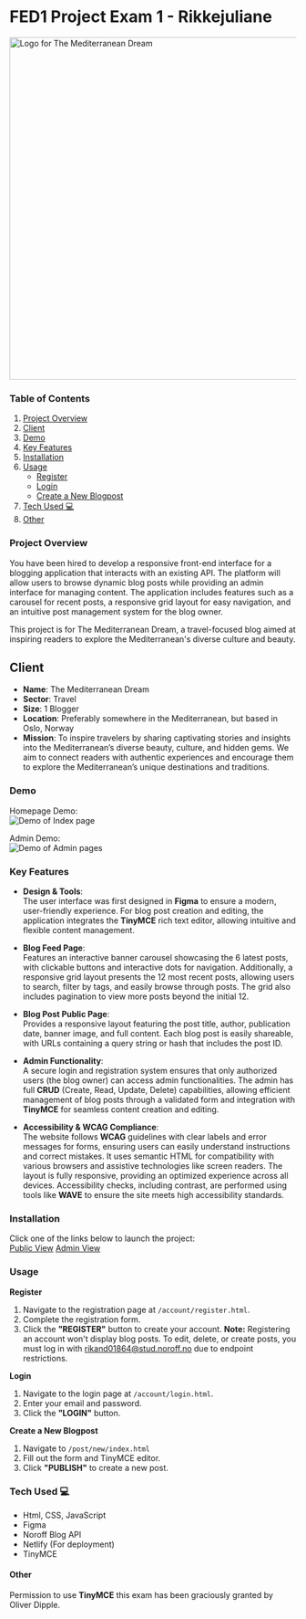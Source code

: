 # FED1 Project Exam 1 - Rikkejuliane
<img src="https://github.com/user-attachments/assets/c74b44c8-cf85-4030-87a3-b8e97baff852" alt="Logo for The Mediterranean Dream" width="600px">

### Table of Contents 
1. [Project Overview](#project-overview)
2. [Client](#client)
3. [Demo](#demo)
4. [Key Features](#key-features)
5. [Installation](#installation)
6. [Usage](#usage)
    - [Register](#register)
    - [Login](#login)
    - [Create a New Blogpost](#create-a-new-blogpost)
7. [Tech Used 💻](#tech-used-)
8. [Other](#other)


### Project Overview
You have been hired to develop a responsive front-end interface for a blogging application that interacts with an existing API. The platform will allow users to browse dynamic blog posts while providing an admin interface for managing content. The application includes features such as a carousel for recent posts, a responsive grid layout for easy navigation, and an intuitive post management system for the blog owner.

This project is for The Mediterranean Dream, a travel-focused blog aimed at inspiring readers to explore the Mediterranean's diverse culture and beauty.


## Client
*  **Name**: The Mediterranean Dream
* **Sector**: Travel
* **Size**: 1 Blogger
* **Location**: Preferably somewhere in the Mediterranean, but based in Oslo, Norway
* **Mission**: To inspire travelers by sharing captivating stories and insights into the Mediterranean’s diverse beauty, culture, and hidden gems. We aim to connect readers with authentic experiences and encourage them to explore the Mediterranean’s unique destinations and traditions.


### Demo 
Homepage Demo:   
![Demo of Index page](https://github.com/user-attachments/assets/336e47f7-de04-4c87-872c-2ecc6acc9b1b)

Admin Demo:  
![Demo of Admin pages](https://github.com/user-attachments/assets/567142f5-dd12-4acb-b877-702804d6e23d)


### Key Features 
* **Design & Tools**:  
  The user interface was first designed in **Figma** to ensure a modern, user-friendly experience. For blog post creation and editing, the application integrates the **TinyMCE** rich text editor, allowing intuitive and flexible content management.

* **Blog Feed Page**:  
  Features an interactive banner carousel showcasing the 6 latest posts, with clickable buttons and interactive dots for navigation. Additionally, a responsive grid layout presents the 12 most recent posts, allowing users to search, filter by tags, and easily browse through posts. The grid also includes pagination to view more posts beyond the initial 12.

* **Blog Post Public Page**:  
  Provides a responsive layout featuring the post title, author, publication date, banner image, and full content. Each blog post is easily shareable, with URLs containing a query string or hash that includes the post ID.

* **Admin Functionality**:  
  A secure login and registration system ensures that only authorized users (the blog owner) can access admin functionalities. The admin has full **CRUD** (Create, Read, Update, Delete) capabilities, allowing efficient management of blog posts through a validated form and integration with **TinyMCE** for seamless content creation and editing.

* **Accessibility & WCAG Compliance**:  
  The website follows **WCAG** guidelines with clear labels and error messages for forms, ensuring users can easily understand instructions and correct mistakes. It uses semantic HTML for compatibility with various browsers and assistive technologies like screen readers. The layout is fully responsive, providing an optimized experience across all devices. Accessibility checks, including contrast, are performed using tools like **WAVE** to ensure the site meets high accessibility standards.
  

### Installation
Click one of the links below to launch the project:  
[Public View](https://pe1-rikkejuliane.netlify.app/)
[Admin View](https://pe1-rikkejuliane.netlify.app/account/login.html)

### Usage
**Register**  
1. Navigate to the registration page at `/account/register.html`.
2. Complete the registration form.
3. Click the **"REGISTER"** button to create your account.
**Note:** Registering an account won't display blog posts. To edit, delete, or create posts, you must log in with rikand01864@stud.noroff.no due to endpoint restrictions.

**Login**  
1. Navigate to the login page at `/account/login.html`.
2. Enter your email and password.
3. Click the **"LOGIN"** button.

**Create a New Blogpost**  
1. Navigate to `/post/new/index.html`
2. Fill out the form and TinyMCE editor.
3. Click **"PUBLISH"** to create a new post.

### Tech Used 💻
* Html, CSS, JavaScript
* Figma
* Noroff Blog API
* Netlify (For deployment)
* TinyMCE

#### Other
Permission to use **TinyMCE** this exam has been graciously granted by Oliver Dipple.

